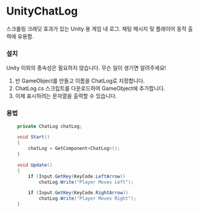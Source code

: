 # UnityChatLog

스크롤링 크레딧 효과가 있는 Unity 용 게임 내 로그. 채팅 메시지 및 플레이어 동작 출력에 유용함.

### 설치

Unity 이외의 종속성은 필요하지 않습니다. 무슨 일이 생기면 알려주세요!

1. 빈 GameObject를 만들고 이름을 ChatLog로 지정합니다.
2. ChatLog.cs 스크립트를 다운로드하여 GameObject에 추가합니다.
3. 이제 표시하려는 문자열을 출력할 수 있습니다.

### 용법
```C#
	private ChatLog chatLog;

	void Start()
	{
		chatLog = GetComponent<ChatLog>();
	}

	void Update()
	{
		if (Input.GetKey(KeyCode.LeftArrow))
			chatLog.Write("Player Moves Left");

		if (Input.GetKey(KeyCode.RightArrow))
			chatLog.Write("Player Moves Right");
	}
```
